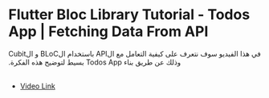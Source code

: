 # Flutter Bloc Library Tutorial - Todos App | Fetching Data From API

<span dir="rtl" align="right">
في هذا الفيديو سوف نتعرف على كيفية التعامل مع الAPI باستخدام الBLoC و الCubit وذلك عن طريق بناء Todos App بسيط لتوضيح هذه الفكرة.
</span>
<br/>
<br/>


* [Video Link](https://youtu.be/-I2SyPPjilo)
